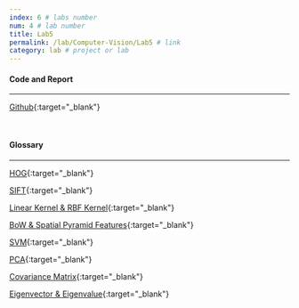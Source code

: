 ```yaml
---
index: 6 # labs number
num: 4 # lab number
title: Lab5
permalink: /lab/Computer-Vision/Lab5 # link
category: lab # project or lab
---
```


#### **Code and Report**

---

[Github](https://github.com/Heejinee3/Computer-Vision/tree/master/Lab5){:target="\_blank"}

<br>

#### **Glossary**

---

[HOG](https://velog.io/@chunjakim/Histogram-of-Oriented-Gradients-HOG){:target="\_blank"}

[SIFT](https://velog.io/@chunjakim/SIFT-Scale-Invariant-Feature-Transform){:target="\_blank"}

[Linear Kernel & RBF Kernel](https://velog.io/@chunjakim/Linear-Kernel-RBF-Kernel){:target="\_blank"}

[BoW & Spatial Pyramid Features](https://velog.io/@chunjakim/BoW-Bag-of-Words-Spatial-Pyramid-Features){:target="\_blank"}

[SVM](https://velog.io/@chunjakim/SVM-Support-Vector-Machine-pjcdpa7r){:target="\_blank"}

[PCA](https://velog.io/@chunjakim/PCA-Principal-Component-Analysis-hqxlcrn2){:target="\_blank"}

[Covariance Matrix](https://velog.io/@chunjakim/Covariance-Matrix){:target="\_blank"}

[Eigenvector & Eigenvalue](https://velog.io/@chunjakim/Eigenvectors-Eigenvalues){:target="\_blank"}
